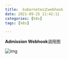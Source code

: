 ```yaml
---
title:  kubernetes之webhook
date: 2021-09-25 11:42:11
categories: [k8s]
tags: [k8s]

---
```


<!--more-->  

**Admission Webhook**调用图

![img](/Users/ygc/work/mianhk/mianhk.github.io/images/blog/img1.png)